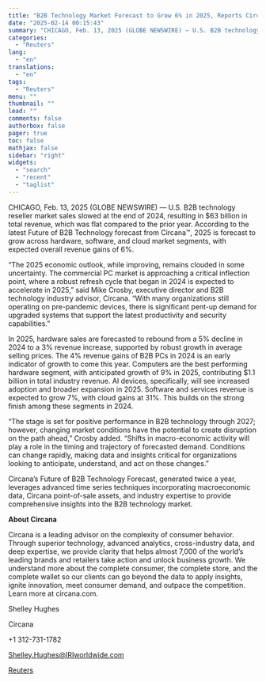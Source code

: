 ```yaml
---
title: "B2B Technology Market Forecast to Grow 6% in 2025, Reports Circana"
date: "2025-02-14 00:15:43"
summary: "CHICAGO, Feb. 13, 2025 (GLOBE NEWSWIRE) — U.S. B2B technology reseller market sales slowed at the end of 2024, resulting in $63 billion in total revenue, which was flat compared to the prior year. According to the latest Future of B2B Technology forecast from Circana™, 2025 is forecast to grow..."
categories:
  - "Reuters"
lang:
  - "en"
translations:
  - "en"
tags:
  - "Reuters"
menu: ""
thumbnail: ""
lead: ""
comments: false
authorbox: false
pager: true
toc: false
mathjax: false
sidebar: "right"
widgets:
  - "search"
  - "recent"
  - "taglist"
---
```


CHICAGO, Feb. 13, 2025 (GLOBE NEWSWIRE) — U.S. B2B technology reseller market sales slowed at the end of 2024, resulting in $63 billion in total revenue, which was flat compared to the prior year. According to the latest Future of B2B Technology forecast from Circana™, 2025 is forecast to grow across hardware, software, and cloud market segments, with expected overall revenue gains of 6%.

“The 2025 economic outlook, while improving, remains clouded in some uncertainty. The commercial PC market is approaching a critical inflection point, where a robust refresh cycle that began in 2024 is expected to accelerate in 2025,” said Mike Crosby, executive director and B2B technology industry advisor, Circana. “With many organizations still operating on pre-pandemic devices, there is significant pent-up demand for upgraded systems that support the latest productivity and security capabilities.”

In 2025, hardware sales are forecasted to rebound from a 5% decline in 2024 to a 3% revenue increase, supported by robust growth in average selling prices. The 4% revenue gains of B2B PCs in 2024 is an early indicator of growth to come this year. Computers are the best performing hardware segment, with anticipated growth of 9% in 2025, contributing $1.1 billion in total industry revenue. AI devices, specifically, will see increased adoption and broader expansion in 2025. Software and services revenue is expected to grow 7%, with cloud gains at 31%. This builds on the strong finish among these segments in 2024.

“The stage is set for positive performance in B2B technology through 2027; however, changing market conditions have the potential to create disruption on the path ahead,” Crosby added. “Shifts in macro-economic activity will play a role in the timing and trajectory of forecasted demand. Conditions can change rapidly, making data and insights critical for organizations looking to anticipate, understand, and act on those changes.”

Circana’s Future of B2B Technology Forecast, generated twice a year, leverages advanced time series techniques incorporating macroeconomic data, Circana point-of-sale assets, and industry expertise to provide comprehensive insights into the B2B technology market.

**About Circana**

Circana is a leading advisor on the complexity of consumer behavior. Through superior technology, advanced analytics, cross-industry data, and deep expertise, we provide clarity that helps almost 7,000 of the world’s leading brands and retailers take action and unlock business growth. We understand more about the complete consumer, the complete store, and the complete wallet so our clients can go beyond the data to apply insights, ignite innovation, meet consumer demand, and outpace the competition. Learn more at circana.com.

Shelley Hughes

Circana

+1 312-731-1782

Shelley.Hughes@IRIworldwide.com

[Reuters](https://www.tradingview.com/news/reuters.com,2025-02-13:newsml_GNXbmYQbB:0-b2b-technology-market-forecast-to-grow-6-in-2025-reports-circana/)
